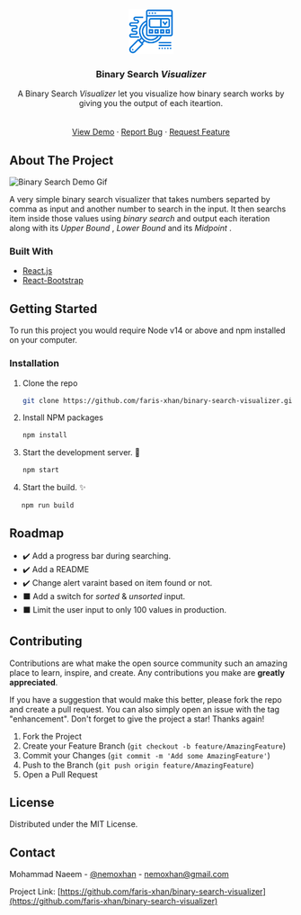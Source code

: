 <!-- PROJECT LOGO -->
<br />
<div align="center">
  <a href="https://github.com/faris-xhan/binary-search-visualizer">
    <img src="src/images/logo.svg" alt="Logo" width="80" height="80">
  </a>

  <h3 align="center">Binary Search <em>Visualizer</em></h3>

  <p align="center">
    A Binary Search <em> Visualizer </em> let you visualize how binary search works by giving you the output of each iteartion.
    <br />
    <br />
    <br />
    <a href="https://binary-search-visualization.netlify.app/">View Demo</a>
    ·
    <a href="https://github.com/faris-xhan/binary-search-visualizer/issues">Report Bug</a>
    ·
    <a href="https://github.com/faris-xhan/binary-search-visualizer/issues">Request Feature</a>
  </p>
</div>

<!-- ABOUT THE PROJECT -->

## About The Project

![Binary Search Demo Gif](src/images/sample.gif)

A very simple binary search visualizer that takes numbers separted by comma as input and another number to search in the input. It then searchs item inside those values using <em> binary search </em> and output each iteration along with its <em> Upper Bound </em>, <em> Lower Bound </em> and its <em> Midpoint </em>.

### Built With

- [React.js](https://reactjs.org/)
- [React-Bootstrap](https://react-bootstrap.github.io/)

<!-- GETTING STARTED -->

## Getting Started

To run this project you would require Node v14 or above and npm installed on your computer.

### Installation

1. Clone the repo

   ```sh
   git clone https://github.com/faris-xhan/binary-search-visualizer.git
   ```

2. Install NPM packages

   ```sh
   npm install
   ```

3. Start the development server. :hammer:

   ```sh
   npm start
   ```

4. Start the build. :sparkles:

```sh
   npm run build
```

<!-- ROADMAP -->

## Roadmap

- :heavy_check_mark: Add a progress bar during searching.
- :heavy_check_mark: Add a README
- :heavy_check_mark: Change alert varaint based on item found or not.
- :black_large_square: Add a switch for <em> sorted </em> & <em> unsorted </em> input.
- :black_large_square: Limit the user input to only 100 values in production.

<!-- CONTRIBUTING -->

## Contributing

Contributions are what make the open source community such an amazing place to learn, inspire, and create. Any contributions you make are **greatly appreciated**.

If you have a suggestion that would make this better, please fork the repo and create a pull request. You can also simply open an issue with the tag "enhancement".
Don't forget to give the project a star! Thanks again!

1. Fork the Project
2. Create your Feature Branch (`git checkout -b feature/AmazingFeature`)
3. Commit your Changes (`git commit -m 'Add some AmazingFeature'`)
4. Push to the Branch (`git push origin feature/AmazingFeature`)
5. Open a Pull Request

<!-- LICENSE -->

## License

Distributed under the MIT License.

<!-- CONTACT -->

## Contact

Mohammad Naeem - [@nemoxhan](https://twitter.com/nemoxhan) - nemoxhan@gmail.com

Project Link: [https://github.com/faris-xhan/binary-search-visualizer](https://github.com/faris-xhan/binary-search-visualizer)
